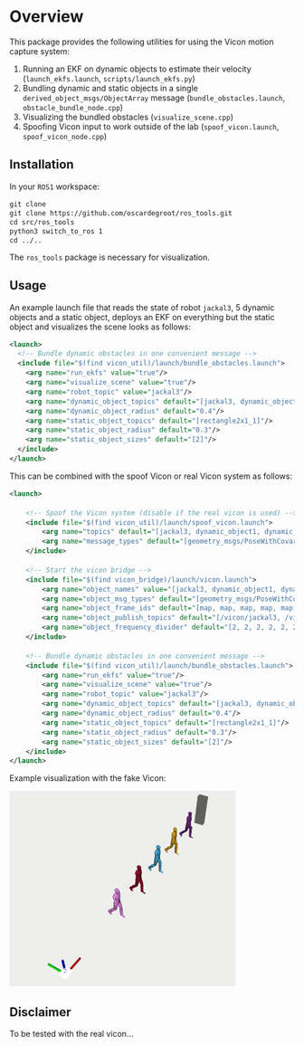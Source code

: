 # Overview
This package provides the following utilities for using the Vicon motion capture system:

1. Running an EKF on dynamic objects to estimate their velocity (`launch_ekfs.launch`, `scripts/launch_ekfs.py`)
2. Bundling dynamic and static objects in a single `derived_object_msgs/ObjectArray` message (`bundle_obstacles.launch`, `obstacle_bundle_node.cpp`)
3. Visualizing the bundled obstacles (`visualize_scene.cpp`)
3. Spoofing Vicon input to work outside of the lab (`spoof_vicon.launch`, `spoof_vicon_node.cpp`)

## Installation
In your `ROS1` workspace:

```
git clone 
git clone https://github.com/oscardegroot/ros_tools.git
cd src/ros_tools
python3 switch_to_ros 1
cd ../..
```

The `ros_tools` package is necessary for visualization.

## Usage
An example launch file that reads the state of robot `jackal3`, 5 dynamic objects and a static object, deploys an EKF on everything but the static object and visualizes the scene looks as follows:

```xml
<launch>
  <!-- Bundle dynamic obstacles in one convenient message -->
  <include file="$(find vicon_util)/launch/bundle_obstacles.launch">
    <arg name="run_ekfs" value="true"/>
    <arg name="visualize_scene" value="true"/>
    <arg name="robot_topic" value="jackal3"/>
    <arg name="dynamic_object_topics" default="[jackal3, dynamic_object1, dynamic_object2, dynamic_object3, dynamic_object4, dynamic_object5]"/>
    <arg name="dynamic_object_radius" default="0.4"/>
    <arg name="static_object_topics" default="[rectangle2x1_1]"/>
    <arg name="static_object_radius" default="0.3"/>
    <arg name="static_object_sizes" default="[2]"/>
  </include>
</launch>
```

This can be combined with the spoof Vicon or real Vicon system as follows:

```xml
<launch>

    <!-- Spoof the Vicon system (disable if the real vicon is used) -->
    <include file="$(find vicon_util)/launch/spoof_vicon.launch">
        <arg name="topics" default="[jackal3, dynamic_object1, dynamic_object2, dynamic_object3, dynamic_object4, dynamic_object5, rectangle2x1_1]"/>
        <arg name="message_types" default="[geometry_msgs/PoseWithCovarianceStamped, geometry_msgs/PoseWithCovarianceStamped, geometry_msgs/PoseWithCovarianceStamped, geometry_msgs/PoseWithCovarianceStamped, geometry_msgs/PoseWithCovarianceStamped, geometry_msgs/PoseWithCovarianceStamped, geometry_msgs/PoseWithCovarianceStamped]"/>
    </include>

    <!-- Start the vicon bridge -->
    <include file="$(find vicon_bridge)/launch/vicon.launch">
        <arg name="object_names" value="[jackal3, dynamic_object1, dynamic_object2, dynamic_object3, dynamic_object4, dynamic_object5, rectangle2x1_1]"/>
        <arg name="object_msg_types" default="[geometry_msgs/PoseWithCovarianceStamped, geometry_msgs/PoseWithCovarianceStamped, geometry_msgs/PoseWithCovarianceStamped, geometry_msgs/PoseWithCovarianceStamped, geometry_msgs/PoseWithCovarianceStamped, geometry_msgs/PoseWithCovarianceStamped, geometry_msgs/PoseWithCovarianceStamped]"/>
        <arg name="object_frame_ids" default="[map, map, map, map, map, map, map]"/>
        <arg name="object_publish_topics" default="[/vicon/jackal3, /vicon/dynamic_object1, /vicon/dynamic_object2, /vicon/dynamic_object3, /vicon/dynamic_object4, /vicon/dynamic_object5, /vicon/rectangle2x1_1]"/>
        <arg name="object_frequency_divider" default="[2, 2, 2, 2, 2, 2, 2]"/>
    </include>

    <!-- Bundle dynamic obstacles in one convenient message -->
    <include file="$(find vicon_util)/launch/bundle_obstacles.launch">
        <arg name="run_ekfs" value="true"/>
        <arg name="visualize_scene" value="true"/>
        <arg name="robot_topic" value="jackal3"/>
        <arg name="dynamic_object_topics" default="[jackal3, dynamic_object1, dynamic_object2, dynamic_object3, dynamic_object4, dynamic_object5]"/>
        <arg name="dynamic_object_radius" default="0.4"/>
        <arg name="static_object_topics" default="[rectangle2x1_1]"/>
        <arg name="static_object_radius" default="0.3"/>
        <arg name="static_object_sizes" default="[2]"/>
    </include>
</launch>
```

Example visualization with the fake Vicon:

<img src="docs/example.png" width="400" />

## Disclaimer
To be tested with the real vicon...